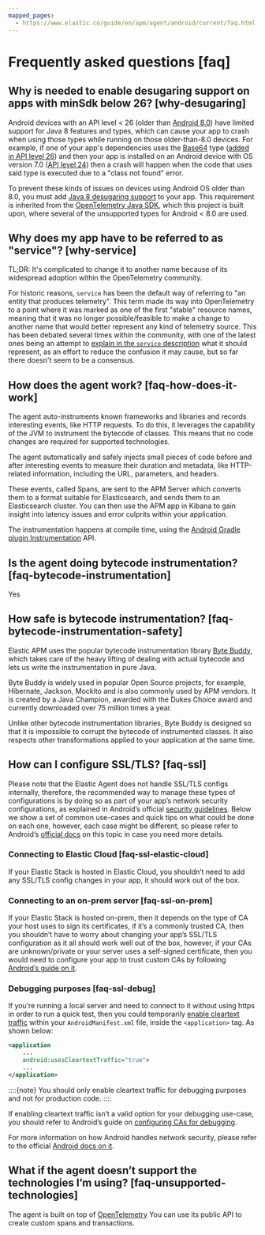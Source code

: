 ```yaml
---
mapped_pages:
  - https://www.elastic.co/guide/en/apm/agent/android/current/faq.html
---
```


# Frequently asked questions [faq]

## Why is needed to enable desugaring support on apps with minSdk below 26? [why-desugaring]

Android devices with an API level < 26 (older than [Android 8.0](https://developer.android.com/about/versions/oreo/android-8.0)) have limited support for Java 8 features and types, which can cause your app to crash when using those types while running on those older-than-8.0 devices. For example, if one of your app's dependencies uses the [Base64](https://docs.oracle.com/javase/8/docs/api/java/util/Base64.html) type ([added in API level 26](https://developer.android.com/reference/java/util/Base64)) and then your app is installed on an Android device with OS version 7.0 ([API level 24](https://developer.android.com/about/versions/nougat/android-7.0)) then a crash will happen when the code that uses said type is executed due to a "class not found" error.

To prevent these kinds of issues on devices using Android OS older than 8.0, you must add [Java 8 desugaring support](https://developer.android.com/studio/write/java8-support#library-desugaring) to your app. This requirement is inherited from the [OpenTelemetry Java SDK](https://github.com/open-telemetry/opentelemetry-java/blob/main/VERSIONING.md#language-version-compatibility), which this project is built upon, where several of the unsupported types for Android < 8.0 are used.

## Why does my app have to be referred to as "service"? [why-service]

TL;DR: It's complicated to change it to another name because of its widespread adoption within the OpenTelemetry community.

For historic reasons, `service` has been the default way of referring to "an entity that produces telemetry". This term made its way into OpenTelemetry to a point where it was marked as one of the first "stable" resource names, meaning that it was no longer possible/feasible to make a change to another name that would better represent any kind of telemetry source. This has been debated several times within the community, with one of the latest ones being an attempt to [explain in the `service` description](https://github.com/open-telemetry/semantic-conventions/pull/630) what it should represent, as an effort to reduce the confusion it may cause, but so far there doesn't seem to be a consensus.

## How does the agent work? [faq-how-does-it-work]

The agent auto-instruments known frameworks and libraries and records interesting events, like HTTP requests. To do this, it leverages the capability of the JVM to instrument the bytecode of classes. This means that no code changes are required for supported technologies.

The agent automatically and safely injects small pieces of code before and after interesting events to measure their duration and metadata, like HTTP-related information, including the URL, parameters, and headers.

These events, called Spans, are sent to the APM Server which converts them to a format suitable for Elasticsearch, and sends them to an Elasticsearch cluster. You can then use the APM app in Kibana to gain insight into latency issues and error culprits within your application.

The instrumentation happens at compile time, using the [Android Gradle plugin Instrumentation](https://developer.android.com/reference/tools/gradle-api/7.2/com/android/build/api/variant/Instrumentation) API.


## Is the agent doing bytecode instrumentation? [faq-bytecode-instrumentation]

Yes


## How safe is bytecode instrumentation? [faq-bytecode-instrumentation-safety]

Elastic APM uses the popular bytecode instrumentation library [Byte Buddy](http://bytebuddy.net:), which takes care of the heavy lifting of dealing with actual bytecode and lets us write the instrumentation in pure Java.

Byte Buddy is widely used in popular Open Source projects, for example, Hibernate, Jackson, Mockito and is also commonly used by APM vendors. It is created by a Java Champion, awarded with the Dukes Choice award and currently downloaded over 75 million times a year.

Unlike other bytecode instrumentation libraries, Byte Buddy is designed so that it is impossible to corrupt the bytecode of instrumented classes. It also respects other transformations applied to your application at the same time.


## How can I configure SSL/TLS? [faq-ssl]

Please note that the Elastic Agent does not handle SSL/TLS configs internally, therefore, the recommended way to manage these types of configurations is by doing so as part of your app’s network security configurations, as explained in Android’s official [security guidelines](https://developer.android.com/privacy-and-security/security-ssl). Below we show a set of common use-cases and quick tips on what could be done on each one, however, each case might be different, so please refer to Android’s [official docs](https://developer.android.com/privacy-and-security/security-config) on this topic in case you need more details.


### Connecting to Elastic Cloud [faq-ssl-elastic-cloud]

If your Elastic Stack is hosted in Elastic Cloud, you shouldn’t need to add any SSL/TLS config changes in your app, it should work out of the box.


### Connecting to an on-prem server [faq-ssl-on-prem]

If your Elastic Stack is hosted on-prem, then it depends on the type of CA your host uses to sign its certificates, if it’s a commonly trusted CA, then you shouldn’t have to worry about changing your app’s SSL/TLS configuration as it all should work well out of the box, however, if your CAs are unknown/private or your server uses a self-signed certificate, then you would need to configure your app to trust custom CAs by following [Android’s guide on it](https://developer.android.com/privacy-and-security/security-config).


### Debugging purposes [faq-ssl-debug]

If you’re running a local server and need to connect to it without using https in order to run a quick test, then you could temporarily [enable cleartext traffic](https://developer.android.com/guide/topics/manifest/application-element#usesCleartextTraffic) within your `AndroidManifest.xml` file, inside the `<application>` tag. As shown below:

```xml
<application
    ...
    android:usesCleartextTraffic="true">
    ...
</application>
```

::::{note}
You should only enable cleartext traffic for debugging purposes and not for production code.
::::


If enabling cleartext traffic isn’t a valid option for your debugging use-case, you should refer to Android’s guide on [configuring CAs for debugging](https://developer.android.com/privacy-and-security/security-config#TrustingDebugCa).

For more information on how Android handles network security, please refer to the official [Android docs on it](https://developer.android.com/privacy-and-security/security-ssl).


## What if the agent doesn’t support the technologies I’m using? [faq-unsupported-technologies]

The agent is built on top of [OpenTelemetry](https://opentelemetry.io/docs/instrumentation/java/getting-started/) You can use its public API to create custom spans and transactions.

